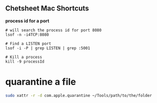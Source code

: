 ## Chetsheet Mac Shortcuts

**process id for a port**
```
# will search the process id for port 8080
lsof -n -i4TCP:8080

# Find a LISTEN port
lsof -i -P | grep LISTEN | grep :5001

# Kill a process
kill -9 processId
```

# quarantine a file
```sh
sudo xattr -r -d com.apple.quarantine ~/Tools/path/to/the/folder
```

